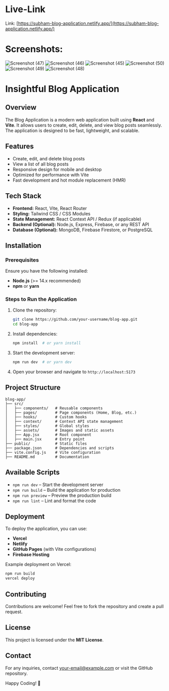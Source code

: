 # Live-Link
Link:   [https://subham-blog-application.netlify.app/](https://subham-blog-application.netlify.app/)

# Screenshots:

![Screenshot (47)](https://github.com/user-attachments/assets/d0877db7-9db6-4c9c-b1bd-c7e32e05d5c5)
![Screenshot (46)](https://github.com/user-attachments/assets/cb3f2d36-42ff-428e-8438-551350c25d46)
![Screenshot (45)](https://github.com/user-attachments/assets/96634cb0-e265-496d-aae1-ac19b54bf564)
![Screenshot (50)](https://github.com/user-attachments/assets/b5022cd3-8888-44fc-8eaa-e91c70dd0cd5)
![Screenshot (49)](https://github.com/user-attachments/assets/fadacf9d-f220-4bd2-b1f8-7d2bd3d7caa7)
![Screenshot (48)](https://github.com/user-attachments/assets/376368b7-89e1-4d4c-b03c-81b2595024c2)

# Insightful Blog Application

## Overview
The Blog Application is a modern web application built using **React** and **Vite**. It allows users to create, edit, delete, and view blog posts seamlessly. The application is designed to be fast, lightweight, and scalable.

## Features
- Create, edit, and delete blog posts
- View a list of all blog posts
- Responsive design for mobile and desktop
- Optimized for performance with Vite
- Fast development and hot module replacement (HMR)

## Tech Stack
- **Frontend:** React, Vite, React Router
- **Styling:** Tailwind CSS / CSS Modules
- **State Management:** React Context API / Redux (if applicable)
- **Backend (Optional):** Node.js, Express, Firebase, or any REST API
- **Database (Optional):** MongoDB, Firebase Firestore, or PostgreSQL

## Installation
### Prerequisites
Ensure you have the following installed:
- **Node.js** (>= 14.x recommended)
- **npm** or **yarn**

### Steps to Run the Application
1. Clone the repository:
   ```sh
   git clone https://github.com/your-username/blog-app.git
   cd blog-app
   ```
2. Install dependencies:
   ```sh
   npm install  # or yarn install
   ```
3. Start the development server:
   ```sh
   npm run dev  # or yarn dev
   ```
4. Open your browser and navigate to `http://localhost:5173`

## Project Structure
```
blog-app/
├── src/
│   ├── components/   # Reusable components
│   ├── pages/        # Page components (Home, Blog, etc.)
│   ├── hooks/        # Custom hooks
│   ├── context/      # Context API state management
│   ├── styles/       # Global styles
│   ├── assets/       # Images and static assets
│   ├── App.jsx       # Root component
│   ├── main.jsx      # Entry point
├── public/           # Static files
├── package.json      # Dependencies and scripts
├── vite.config.js    # Vite configuration
├── README.md         # Documentation
```

## Available Scripts
- `npm run dev` – Start the development server
- `npm run build` – Build the application for production
- `npm run preview` – Preview the production build
- `npm run lint` – Lint and format the code

## Deployment
To deploy the application, you can use:
- **Vercel**
- **Netlify**
- **GitHub Pages** (with Vite configurations)
- **Firebase Hosting**

Example deployment on Vercel:
```sh
npm run build
vercel deploy
```

## Contributing
Contributions are welcome! Feel free to fork the repository and create a pull request.

## License
This project is licensed under the **MIT License**.

## Contact
For any inquiries, contact [your-email@example.com](mailto:your-email@example.com) or visit the GitHub repository.

Happy Coding! 🚀

